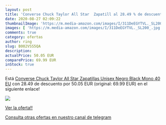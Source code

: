 ```yaml
---
layout: post
title: 'Converse Chuck Taylor All Star  Zapatill al 28.49 % de descuento'
date: 2020-08-27 02:09:22
thumbnailImage: 'https://m.media-amazon.com/images/I/311DeEGYTVL._SL200_.jpg'
images: [ 'https://m.media-amazon.com/images/I/311DeEGYTVL._SL200_.jpg' ]
comments: true
category: ofertas
author: ring
slug: B002VSS5QA
description:
actualPrice: 50.05 EUR
comparePrice: 69.99 EUR
inStock: true
---
```


Está [Converse Chuck Taylor All Star  Zapatillas Unisex  Negro  Black Mono   40 EU](https://www.amazon.com/dp/B002VSS5QA/?tag=redken08-20) con 28.49 de descuento por 50.05 EUR (original: 69.99 EUR) en el siguiente enlace!

[![](https://m.media-amazon.com/images/I/311DeEGYTVL._SL200_.jpg)](https://www.amazon.com/dp/B002VSS5QA/?tag=redken08-20)

[Ver la oferta!!](https://www.amazon.com/dp/B002VSS5QA/?tag=redken08-20)

[Consulta otras ofertas en nuestro canal de telegram](https://t.me/s/ofertas25)

